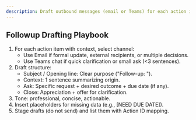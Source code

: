 ```yaml
---
description: Draft outbound messages (email or Teams) for each action item using gathered context.
---
```


## Followup Drafting Playbook
1. For each action item with context, select channel:
   - Use Email if formal update, external recipients, or multiple decisions.
   - Use Teams chat if quick clarification or small ask (<3 sentences).
2. Draft structure:
   - Subject / Opening line: Clear purpose ("Follow-up: <Action Synopsis>").
   - Context: 1 sentence summarizing origin.
   - Ask: Specific request + desired outcome + due date (if any).
   - Close: Appreciation + offer for clarification.
3. Tone: professional, concise, actionable.
4. Insert placeholders for missing data (e.g., [NEED DUE DATE]).
5. Stage drafts (do not send) and list them with Action ID mapping.
